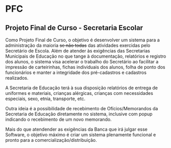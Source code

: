 # PFC
## Projeto Final de Curso - Secretaria Escolar

  Como Projeto Final de Curso, o objetivo é desenvolver um sistema para a administração da maioria ~~se não todas~~ das atividades
exercidas pelo Secretário de Escola. Além de atender às exigências das Secretarias Municipais de Educação no que tange à documentação,
relatórios e registro dos alunos, o sistema visa acelerar o trabalho do Secretário ao facilitar a impressão de carteirinhas, fichas
individuais dos alunos, folha de ponto dos funcionários e manter a integridade dos pré-cadastros e cadastros realizados.
  
  A Secretaria de Educação terá à sua disposição relatórios de entrega de uniformes e materiais, crianças alérgicas, crianças com
necessidades especiais, sexo, etnia, transporte, etc.
  
  Outra ideia é a possibilidade de recebimento de Ofícios/Memorandos da Secretaria de Educação diretamente no sistema, inclusive
com popup indicando o recebimento de um novo memorando.
	
  Mais do que atendender as exigências da Banca que irá julgar esse Software, o objetivo máximo é criar um sistema plenamente
funcional e pronto para a comercialização/distribuição.
